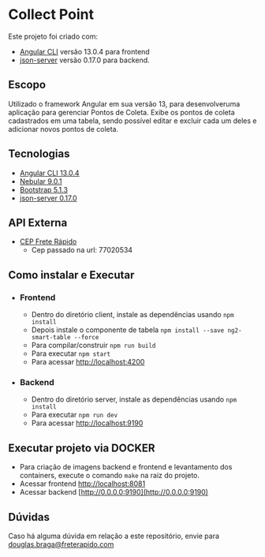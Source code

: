 # Collect Point
Este projeto foi criado com:
- [Angular CLI](https://github.com/angular/angular-cli) versão 13.0.4 para frontend
- [json-server](https://github.com/typicode/json-server) versão 0.17.0 para backend.

## Escopo
Utilizado o framework Angular em sua versão 13, para desenvolveruma aplicação para gerenciar Pontos de Coleta. Exibe os pontos de coleta cadastrados
em uma tabela, sendo possível editar e excluir cada um deles e adicionar novos pontos de coleta.

## Tecnologias
- [Angular CLI 13.0.4](https://github.com/angular/angular-cli)
- [Nebular 9.0.1](https://akveo.github.io/nebular/)
- [Bootstrap 5.1.3](https://getbootstrap.com/docs/4.5/getting-started/download/)
- [json-server 0.17.0](https://github.com/typicode/json-server)
## API Externa
- [CEP Frete Rápido](https://freterapido.com/cep-rapido/cep/77020534)
  - Cep passado na url: 77020534
## Como instalar e Executar
- ### Frontend
  - Dentro do diretório client, instale as dependências usando `npm install`
  - Depois instale o componente de tabela `npm install --save ng2-smart-table --force`
  - Para compilar/construir `npm run build`
  - Para executar `npm start`
  - Para acessar [http://localhost:4200](http://localhost:4200)
- ### Backend
  - Dentro do diretório server, instale as dependências usando `npm install`
  - Para executar `npm run dev`
  - Para acessar [http://localhost:9190](http://localhost:9190)
## Executar projeto via DOCKER
- Para criação de imagens backend e frontend e levantamento dos containers,
execute o comando `make` na raiz do projeto.
- Acessar frontend [http://localhost:8081](http://localhost:8081)
- Acessar backend [http://0.0.0.0:9190](http://0.0.0.0:9190)
## Dúvidas
Caso há alguma dúvida em relação a este repositório, envie para douglas.braga@freterapido.com
